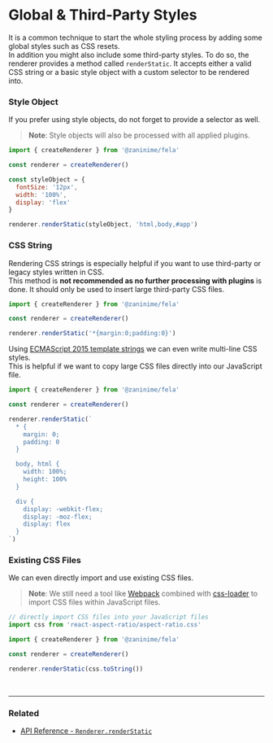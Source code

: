 # Global & Third-Party Styles

It is a common technique to start the whole styling process by adding some global styles such as CSS resets.<br>
In addition you might also include some third-party styles. To do so, the renderer provides a method called `renderStatic`.
It accepts either a valid CSS string or a basic style object with a custom selector to be rendered into.<br>

### Style Object
If you prefer using style objects, do not forget to provide a selector as well.
> **Note**: Style objects will also be processed with all applied plugins.

```javascript
import { createRenderer } from '@zaninime/fela'

const renderer = createRenderer()

const styleObject = {
  fontSize: '12px',
  width: '100%',
  display: 'flex'
}

renderer.renderStatic(styleObject, 'html,body,#app')
```

### CSS String
Rendering CSS strings is especially helpful if you want to use third-party or legacy styles written in CSS.<br>
This method is **not recommended as no further processing with plugins** is done. It should only be used to insert large third-party CSS files.

```javascript
import { createRenderer } from '@zaninime/fela'

const renderer = createRenderer()

renderer.renderStatic('*{margin:0;padding:0}')
```

Using [ECMAScript 2015 template strings](https://developer.mozilla.org/de/docs/Web/JavaScript/Reference/template_strings) we can even write multi-line CSS styles. <br>This is helpful if we want to copy large CSS files directly into our JavaScript file.
```javascript
import { createRenderer } from '@zaninime/fela'

const renderer = createRenderer()

renderer.renderStatic(`
  * {
    margin: 0;
    padding: 0
  }

  body, html {
    width: 100%;
    height: 100%
  }

  div {
    display: -webkit-flex;
    display: -moz-flex;
    display: flex
  }
`)
```

### Existing CSS Files
We can even directly import and use existing CSS files.<br>

> **Note**: We still need a tool like [Webpack](https://github.com/webpack/webpack) combined with [css-loader](https://github.com/webpack-contrib/css-loader) to import CSS files within JavaScript files.

```javascript
// directly import CSS files into your JavaScript files
import css from 'react-aspect-ratio/aspect-ratio.css'

import { createRenderer } from '@zaninime/fela'

const renderer = createRenderer()

renderer.renderStatic(css.toString())
```

<br>

---

### Related
* [API Reference - `Renderer.renderStatic`](../api/fela/Renderer.md#renderstaticstyle-selector)
